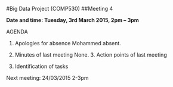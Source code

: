 #Big Data Project (COMP530)
##Meeting 4

**Date and time:	Tuesday, 3rd March 2015, 2pm – 3pm**

AGENDA

1.	Apologies for absence
Mohammed absent.
2.	Minutes of last meeting
		None.
	3.	Action points of last meeting

4.	Identification of tasks

Next meeting:
	24/03/2015 2-3pm

